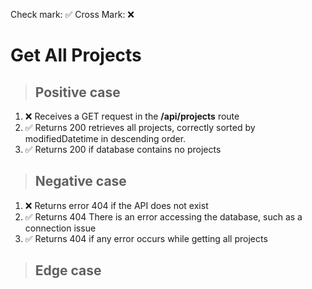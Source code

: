 Check mark: ✅
Cross Mark: ❌

# Get All Projects

> ## Positive case

1. ❌ Receives a GET request in the **/api/projects** route
2. ✅ Returns 200 retrieves all projects, correctly sorted by modifiedDatetime in descending order.
3. ✅ Returns 200 if database contains no projects

> ## Negative case

1. ❌ Returns error 404 if the API does not exist
2. ✅ Returns 404 There is an error accessing the database, such as a connection issue
3. ✅ Returns 404 if any error occurs while getting all projects

> ## Edge case
